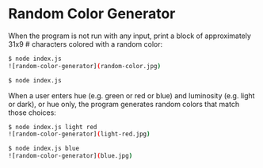 # Random Color Generator

When the program is not run with any input, print a block of approximately 31x9 # characters colored with a random color:

```bash
$ node index.js
![random-color-generator](random-color.jpg)

$ node index.js


```

When a user enters hue (e.g. green or red or blue) and
luminosity (e.g. light or dark), or hue only, the program generates random colors that match those choices:

```bash
$ node index.js light red
![random-color-generator](light-red.jpg)

$ node index.js blue
![random-color-generator](blue.jpg)

```
